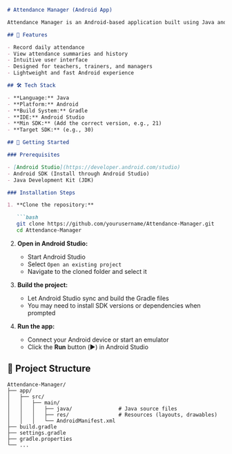 ```markdown
# Attendance Manager (Android App)

Attendance Manager is an Android-based application built using Java and Gradle. It helps educators and teams efficiently manage and track attendance records on mobile devices.

## 📱 Features

- Record daily attendance
- View attendance summaries and history
- Intuitive user interface
- Designed for teachers, trainers, and managers
- Lightweight and fast Android experience

## 🛠 Tech Stack

- **Language:** Java
- **Platform:** Android
- **Build System:** Gradle
- **IDE:** Android Studio
- **Min SDK:** (Add the correct version, e.g., 21)
- **Target SDK:** (e.g., 30)

## 🚀 Getting Started

### Prerequisites

- [Android Studio](https://developer.android.com/studio)
- Android SDK (Install through Android Studio)
- Java Development Kit (JDK)

### Installation Steps

1. **Clone the repository:**

   ```bash
   git clone https://github.com/yourusername/Attendance-Manager.git
   cd Attendance-Manager
   ```

2. **Open in Android Studio:**
   - Start Android Studio
   - Select `Open an existing project`
   - Navigate to the cloned folder and select it

3. **Build the project:**
   - Let Android Studio sync and build the Gradle files
   - You may need to install SDK versions or dependencies when prompted

4. **Run the app:**
   - Connect your Android device or start an emulator
   - Click the **Run** button (▶️) in Android Studio

## 📂 Project Structure

```
Attendance-Manager/
├── app/
│   ├── src/
│   │   ├── main/
│   │   │   ├── java/               # Java source files
│   │   │   ├── res/                # Resources (layouts, drawables)
│   │   │   └── AndroidManifest.xml
├── build.gradle
├── settings.gradle
├── gradle.properties
└── ...
```
